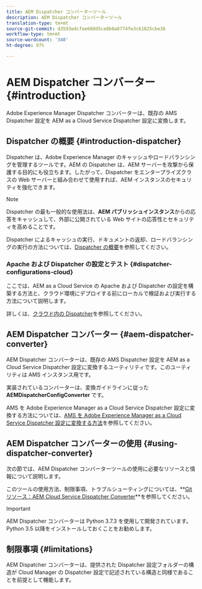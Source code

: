 ```yaml
---
title: AEM Dispatcher コンバーターツール
description: AEM Dispatcher コンバーターツール
translation-type: tm+mt
source-git-commit: d3593edcfee660d5ce0b0a8774fe3c61025cbe36
workflow-type: tm+mt
source-wordcount: '348'
ht-degree: 97%

---
```



# AEM Dispatcher コンバーター {#introduction}

Adobe Experience Manager Dispatcher コンバーターは、既存の AMS Dispatcher 設定を AEM as a Cloud Service Dispatcher 設定に変換します。

## Dispatcher の概要 {#introduction-dispatcher}

Dispatcher は、Adobe Experience Manager のキャッシュやロードバランシングを管理するツールです。AEM の Dispatcher は、AEM サーバーを攻撃から保護する目的にも役立ちます。したがって、Dispatcher をエンタープライズクラスの Web サーバーと組み合わせて使用すれば、AEM インスタンスのセキュリティを強化できます。

>[!NOTE]
>Dispatcher の最も一般的な使用法は、**AEM パブリッシュインスタンス**&#x200B;からの応答をキャッシュして、外部に公開されている Web サイトの応答性とセキュリティを高めることです。

Dispatcher によるキャッシュの実行、ドキュメントの返却、ロードバランシングの実行の方法については、[Dispatcher の概要](https://docs.adobe.com/content/help/ja-JP/experience-manager-dispatcher/using/dispatcher.html)を参照してください。

### Apache および Dispatcher の設定とテスト {#dispatcher-configurations-cloud}

ここでは、AEM as a Cloud Service の Apache および Dispatcher の設定を構築する方法と、クラウド環境にデプロイする前にローカルで検証および実行する方法について説明します。

詳しくは、[クラウド内の Dispatcher](https://docs.adobe.com/content/help/en/experience-manager-cloud-service/implementing/dispatcher/overview.html)を参照してください。

## AEM Dispatcher コンバーター {#aem-dispatcher-converter}

AEM Dispatcher コンバーターは、既存の AMS Dispatcher 設定を AEM as a Cloud Service Dispatcher 設定に変換するユーティリティです。このユーティリティは AMS インスタンス用です。

実装されているコンバーターは、変換ガイドラインに従った **AEMDispatcherConfigConverter** です。

AMS を Adobe Experience Manager as a Cloud Service Dispatcher 設定に変換する方法については、[AMS を Adobe Experience Manager as a Cloud Service Dispatcher 設定に変換する方法](https://docs.adobe.com/content/help/en/experience-manager-cloud-service/implementing/content-delivery/disp-overview.html#how-to-convert-an-ams-to-an-aem-as-a-cloud-service-dispatcher-configuration)を参照してください。

## AEM Dispatcher コンバーターの使用 {#using-dispatcher-converter}

次の節では、AEM Dispatcher コンバーターツールの使用に必要なリソースと情報について説明します。

このツールの使用方法、制限事項、トラブルシューティングについては、**[Git リソース：AEM Cloud Service Dispatcher Converter](https://github.com/adobe/aem-cloud-service-dispatcher-converter)**を参照してください。

>[!IMPORTANT]
>AEM Dispatcher コンバーターは Python 3.7.3 を使用して開発されています。Python 3.5 以降をインストールしておくことをお勧めします。

## 制限事項 {#limitations}

AEM Dispatcher コンバーターは、提供された Dispatcher 設定フォルダーの構造が Cloud Manager の Dispatcher 設定で記述されている構造と同様であることを前提として機能します。


